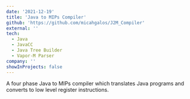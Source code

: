 ```yaml
---
date: '2021-12-19'
title: 'Java to MIPs Compiler'
github: 'https://github.com/micahgalos/J2M_Compiler'
external: ''
tech:
  - Java
  - JavaCC
  - Java Tree Builder
  - Vapor-M Parser
company: ''
showInProjects: false
---
```


A four phase Java to MIPs compiler which translates Java programs and converts to low level register instructions.
